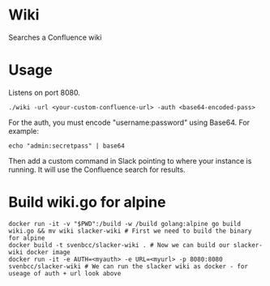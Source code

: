 # Wiki
Searches a Confluence wiki

# Usage
Listens on port 8080.

```
./wiki -url <your-custom-confluence-url> -auth <base64-encoded-pass>
```

For the auth, you must encode "username:password" using Base64.  For example:

```
echo "admin:secretpass" | base64
```

Then add a custom command in Slack pointing to where your instance is running.
It will use the Confluence search for results.

# Build wiki.go for alpine
```
docker run -it -v "$PWD":/build -w /build golang:alpine go build wiki.go && mv wiki slacker-wiki # First we need to build the binary for alpine
docker build -t svenbcc/slacker-wiki . # Now we can build our slacker-wiki docker image
docker run -it -e AUTH=<myauth> -e URL=<myurl> -p 8080:8080 svenbcc/slacker-wiki # We can run the slacker wiki as docker - for useage of auth + url look above

```
